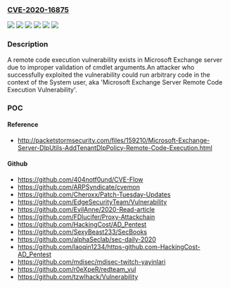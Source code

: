 ### [CVE-2020-16875](https://cve.mitre.org/cgi-bin/cvename.cgi?name=CVE-2020-16875)
![](https://img.shields.io/static/v1?label=Product&message=Microsoft%20Exchange%20Server%202016%20Cumulative%20Update%2016&color=blue)
![](https://img.shields.io/static/v1?label=Product&message=Microsoft%20Exchange%20Server%202016%20Cumulative%20Update%2017&color=blue)
![](https://img.shields.io/static/v1?label=Product&message=Microsoft%20Exchange%20Server%202019%20Cumulative%20Update%205&color=blue)
![](https://img.shields.io/static/v1?label=Product&message=Microsoft%20Exchange%20Server%202019%20Cumulative%20Update%206&color=blue)
![](https://img.shields.io/static/v1?label=Version&message=n%2Fa&color=blue)
![](https://img.shields.io/static/v1?label=Vulnerability&message=Remote%20Code%20Execution&color=brighgreen)

### Description

A remote code execution vulnerability exists in Microsoft Exchange server due to improper validation of cmdlet arguments.An attacker who successfully exploited the vulnerability could run arbitrary code in the context of the System user, aka 'Microsoft Exchange Server Remote Code Execution Vulnerability'.

### POC

#### Reference
- http://packetstormsecurity.com/files/159210/Microsoft-Exchange-Server-DlpUtils-AddTenantDlpPolicy-Remote-Code-Execution.html

#### Github
- https://github.com/404notf0und/CVE-Flow
- https://github.com/ARPSyndicate/cvemon
- https://github.com/Cheroxx/Patch-Tuesday-Updates
- https://github.com/EdgeSecurityTeam/Vulnerability
- https://github.com/EvilAnne/2020-Read-article
- https://github.com/FDlucifer/Proxy-Attackchain
- https://github.com/HackingCost/AD_Pentest
- https://github.com/SexyBeast233/SecBooks
- https://github.com/alphaSeclab/sec-daily-2020
- https://github.com/laoqin1234/https-github.com-HackingCost-AD_Pentest
- https://github.com/mdisec/mdisec-twitch-yayinlari
- https://github.com/r0eXpeR/redteam_vul
- https://github.com/tzwlhack/Vulnerability


